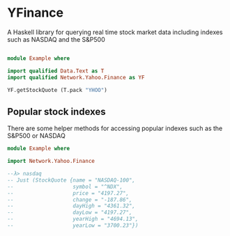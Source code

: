 # YFinance

A Haskell library for querying real time stock market data including indexes such as NASDAQ and the S&P500

```haskell

module Example where

import qualified Data.Text as T
import qualified Network.Yahoo.Finance as YF

YF.getStockQuote (T.pack "YHOO")

```

## Popular stock indexes

There are some helper methods for accessing popular indexes such as the S&P500 or NASDAQ

```haskell
module Example where

import Network.Yahoo.Finance

--λ> nasdaq
-- Just (StockQuote {name = "NASDAQ-100",
--                   symbol = "^NDX",
--                   price = "4197.27",
--                   change = "-187.86",
--                   dayHigh = "4361.32",
--                   dayLow = "4197.27",
--                   yearHigh = "4694.13",
--                   yearLow = "3700.23"})
```
